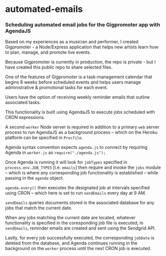 # automated-emails

### Scheduling automated email jobs for the Gigpromoter app with AgendaJS

Based on my experiences as a musician and performer, I created Gigpromoter - a Node/Express application that helps new artists learn how to plan, manage, and promote live events. 

Because Gigpromoter is currently in production, the repo is private - but I have created this public repo to share selected files.

One of the features of Gigpromoter is a task-management calendar that begins 8 weeks before scheduled events and helps users manage administrative & promotional tasks for each event.

Users have the option of receiving weekly reminder emails that outline associated tasks.

This functionality is built using AgendaJS to execute jobs scheduled with CRON expressions.

A second `worker` Node server is required in addition to a primary `web` server process to run AgendaJS as a background process – which on the Heroku platform can be specified in `Procfile`.

Agenda syntax convention expects `agenda.js` to connect by requiring Agenda in `worker.js` as `require("./agenda.js");`

Once Agenda is running it will look for `jobTypes` specified in `process.env.JOB_TYPES` [i.e. `emails`] then require and invoke the `jobs` module – which is where any corresponding job functionality is established  – while passing in the `agenda` object.

`agenda.every()` then executes the designated job at intervals specified using CRON – which here is set to run `sendEmails` every day at 9 AM.

`sendEmails` queries documents stored in the associated database for any jobs that match the current date.

When any jobs matching the current date are located, whatever functionality is specified in the coresponding job file is executed; in `sendEmails`, reminder emails are created and sent using the Sendgrid API.

Lastly, for every job successfully executed, the corresponding `jobDate` is deleted from the database, and Agenda continues running in the background on the `worker` process until the next CRON job is executed.
